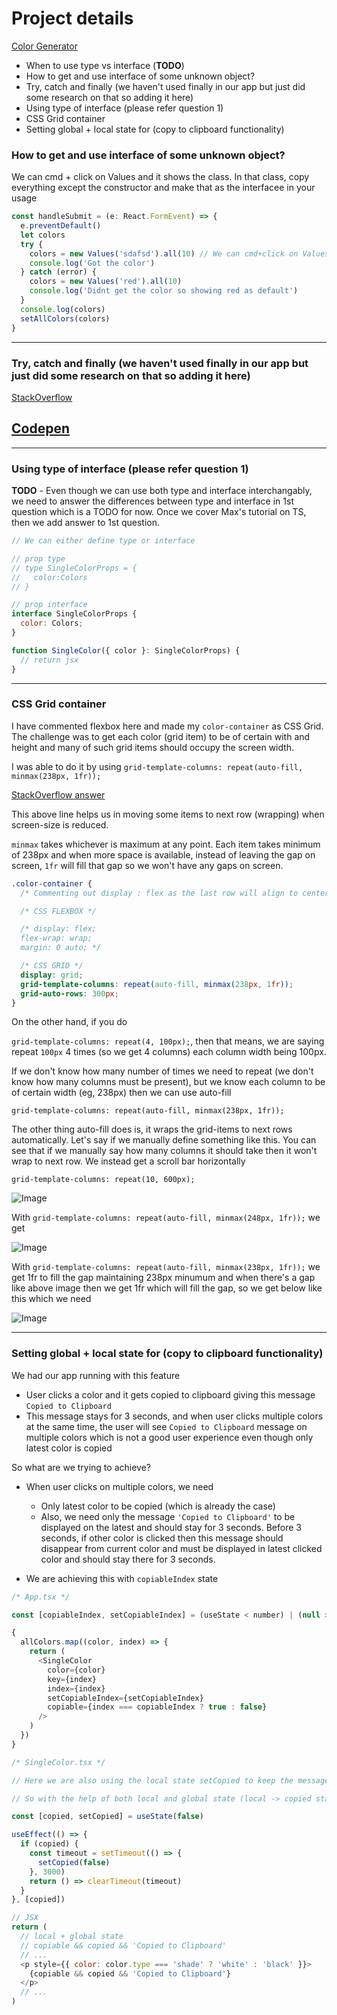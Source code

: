 # Project details

[Color Generator](https://9-colour-generator.netlify.app/)

- When to use type vs interface (**TODO**)
- How to get and use interface of some unknown object?
- Try, catch and finally (we haven't used finally in our app but just did some research on that so adding it here)
- Using type of interface (please refer question 1)
- CSS Grid container
- Setting global + local state for (copy to clipboard functionality)

### How to get and use interface of some unknown object?

We can cmd + click on Values and it shows the class. In that class, copy everything except the constructor and make that as the interfacee in your usage

```js
const handleSubmit = (e: React.FormEvent) => {
  e.preventDefault()
  let colors
  try {
    colors = new Values('sdafsd').all(10) // We can cmd+click on Values
    console.log('Got the color')
  } catch (error) {
    colors = new Values('red').all(10)
    console.log('Didnt get the color so showing red as default')
  }
  console.log(colors)
  setAllColors(colors)
}
```

---

### Try, catch and finally (we haven't used finally in our app but just did some research on that so adding it here)

[StackOverflow](https://stackoverflow.com/a/52845435/10824697)

## [Codepen](https://codepen.io/sandeepamarnath/pen/poKyNee?editors=0012)

---

### Using type of interface (please refer question 1)

**TODO** - Even though we can use both type and interface interchangably, we need to answer the differences between type and interface in 1st question which is a TODO for now. Once we cover Max's tutorial on TS, then we add answer to 1st question.

```js
// We can either define type or interface

// prop type
// type SingleColorProps = {
//   color:Colors
// }

// prop interface
interface SingleColorProps {
  color: Colors;
}

function SingleColor({ color }: SingleColorProps) {
  // return jsx
}
```

---

### CSS Grid container

I have commented flexbox here and made my `color-container` as CSS Grid. The challenge was to get each color (grid item) to be of certain with and height and many of such grid items should occupy the screen width.

I was able to do it by using
`grid-template-columns: repeat(auto-fill, minmax(238px, 1fr));`

[StackOverflow answer](https://stackoverflow.com/a/43664701/10824697)

This above line helps us in moving some items to next row (wrapping) when screen-size is reduced.

`minmax` takes whichever is maximum at any point. Each item takes minimum of 238px and when more space is available, instead of leaving the gap on screen, `1fr` will fill that gap so we won't have any gaps on screen.

```css
.color-container {
  /* Commenting out display : flex as the last row will align to center as well  */

  /* CSS FLEXBOX */

  /* display: flex;
  flex-wrap: wrap;
  margin: 0 auto; */

  /* CSS GRID */
  display: grid;
  grid-template-columns: repeat(auto-fill, minmax(238px, 1fr));
  grid-auto-rows: 300px;
}
```

On the other hand, if you do

`grid-template-columns: repeat(4, 100px);`, then that means, we are saying repeat `100px` 4 times (so we get 4 columns) each column width being 100px.

If we don't know how many number of times we need to repeat (we don't know how many columns must be present), but we know each column to be of certain width (eg, 238px) then we can use auto-fill

`grid-template-columns: repeat(auto-fill, minmax(238px, 1fr));`

The other thing auto-fill does is, it wraps the grid-items to next rows automatically. Let's say if we manually define something like this. You can see that if we manually say how many columns it should take then it won't wrap to next row. We instead get a scroll bar horizontally

`grid-template-columns: repeat(10, 600px);`

![Image](./readme_Images/no-wrap.png)

With `grid-template-columns: repeat(auto-fill, minmax(248px, 1fr));` we get

![Image](./readme_Images/auto-fill-fixed-grid-item.png)

With `grid-template-columns: repeat(auto-fill, minmax(238px, 1fr));` we get 1fr to fill the gap maintaining 238px minumum and when there's a gap like above image then we get 1fr which will fill the gap, so we get below like this which we need

![Image](./readme_Images/no-gap.png)

---

### Setting global + local state for (copy to clipboard functionality)

We had our app running with this feature

- User clicks a color and it gets copied to clipboard giving this message `Copied to Clipboard`
- This message stays for 3 seconds, and when user clicks multiple colors at the same time, the user will see `Copied to Clipboard` message on multiple colors which is not a good user experience even though only latest color is copied

So what are we trying to achieve?

- When user clicks on multiple colors, we need

  - Only latest color to be copied (which is already the case)
  - Also, we need only the message `'Copied to Clipboard'` to be displayed on the latest and should stay for 3 seconds. Before 3 seconds, if other color is clicked then this message should disappear from current color and must be displayed in latest clicked color and should stay there for 3 seconds.

- We are achieving this with `copiableIndex` state

```js
/* App.tsx */

const [copiableIndex, setCopiableIndex] = (useState < number) | (null > null)

{
  allColors.map((color, index) => {
    return (
      <SingleColor
        color={color}
        key={index}
        index={index}
        setCopiableIndex={setCopiableIndex}
        copiable={index === copiableIndex ? true : false}
      />
    )
  })
}

/* SingleColor.tsx */

// Here we are also using the local state setCopied to keep the message for 3 seconds

// So with the help of both local and global state (local -> copied state and global -> copiableIndex) we are able to achieve this

const [copied, setCopied] = useState(false)

useEffect(() => {
  if (copied) {
    const timeout = setTimeout(() => {
      setCopied(false)
    }, 3000)
    return () => clearTimeout(timeout)
  }
}, [copied])

// JSX
return (
  // local + global state
  // copiable && copied && 'Copied to Clipboard'
  // ...
  <p style={{ color: color.type === 'shade' ? 'white' : 'black' }}>
    {copiable && copied && 'Copied to Clipboard'}
  </p>
  // ...
)
```
